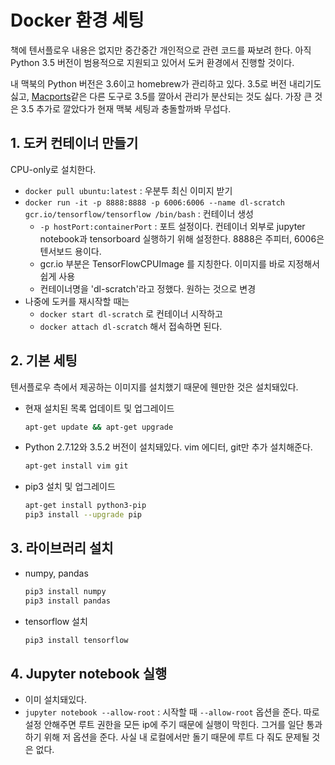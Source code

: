 # Docker 환경 세팅

책에 텐서플로우 내용은 없지만 중간중간 개인적으로 관련 코드를 짜보려 한다. 아직 Python 3.5 버전이 범용적으로 지원되고 있어서 도커 환경에서 진행할 것이다.

내 맥북의 Python 버전은 3.6이고 homebrew가 관리하고 있다. 3.5로 버전 내리기도 싫고, [Macports](https://www.macports.org/)같은 다른 도구로 3.5를 깔아서 관리가 분산되는 것도 싫다. 가장 큰 것은 3.5 추가로 깔았다가 현재 맥북 세팅과 충돌할까봐 무섭다.

## 1. 도커 컨테이너 만들기

CPU-only로 설치한다.

- `docker pull ubuntu:latest` : 우분투 최신 이미지 받기
- `docker run -it -p 8888:8888 -p 6006:6006 --name dl-scratch gcr.io/tensorflow/tensorflow /bin/bash` : 컨테이너 생성
    + `-p hostPort:containerPort` : 포트 설정이다. 컨테이너 외부로 jupyter notebook과 tensorboard 실행하기 위해 설정한다. 8888은 주피터, 6006은 텐서보드 용이다.
    + gcr.io 부분은 TensorFlowCPUImage 를 지칭한다. 이미지를 바로 지정해서 쉽게 사용
    + 컨테이너명을 'dl-scratch'라고 정했다. 원하는 것으로 변경
- 나중에 도커를 재시작할 때는 
    + `docker start dl-scratch` 로 컨테이너 시작하고
    + `docker attach dl-scratch` 해서 접속하면 된다.

## 2. 기본 세팅

텐서플로우 측에서 제공하는 이미지를 설치했기 때문에 웬만한 것은 설치돼있다.

- 현재 설치된 목록 업데이트 및 업그레이드

    ```sh
    apt-get update && apt-get upgrade
    ```

- Python 2.7.12와 3.5.2 버전이 설치돼있다. vim 에디터, git만 추가 설치해준다.

    ```sh
    apt-get install vim git
    ```

- pip3 설치 및 업그레이드

    ```sh
    apt-get install python3-pip
    pip3 install --upgrade pip
    ```

## 3. 라이브러리 설치

- numpy, pandas

    ```sh
    pip3 install numpy
    pip3 install pandas
    ```

- tensorflow 설치

    ```sh
    pip3 install tensorflow
    ```

## 4. Jupyter notebook 실행

- 이미 설치돼있다.
- `jupyter notebook --allow-root` : 시작할 때 `--allow-root` 옵션을 준다. 따로 설정 안해주면 루트 권한을 모든 ip에 주기 때문에 실행이 막힌다. 그거를 일단 통과하기 위해 저 옵션을 준다. 사실 내 로컬에서만 돌기 때문에 루트 다 줘도 문제될 것은 없다.

